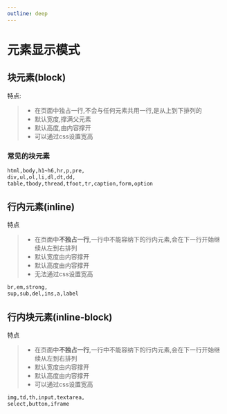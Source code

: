 ```yaml
---
outline: deep
---
```


# 元素显示模式

## 块元素(block)
特点:
>* 在页面中独占一行,不会与任何元素共用一行,是从上到下排列的
>* 默认宽度,撑满父元素
>* 默认高度,由内容撑开
>* 可以通过css设置宽高

### 常见的块元素
```html
html,body,h1~h6,hr,p,pre,
div,ul,ol,li,dl,dt,dd,
table,tbody,thread,tfoot,tr,caption,form,option
```

## 行内元素(inline)
特点
>* 在页面中**不独占一行**,一行中不能容纳下的行内元素,会在下一行开始继续从左到右排列
>* 默认宽度由内容撑开
>* 默认高度由内容撑开
>* 无法通过css设置宽高

```html
br,em,strong,
sup,sub,del,ins,a,label
```

## 行内块元素(inline-block)
特点
>* 在页面中**不独占一行**,一行中不能容纳下的行内元素,会在下一行开始继续从左到右排列
>* 默认宽度由内容撑开
>* 默认高度由内容撑开
>* 可以通过css设置宽高

```html
img,td,th,input,textarea,
select,button,iframe
```

